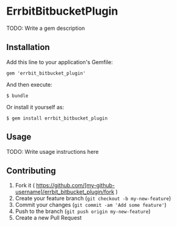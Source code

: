 # ErrbitBitbucketPlugin

TODO: Write a gem description

## Installation

Add this line to your application's Gemfile:

    gem 'errbit_bitbucket_plugin'

And then execute:

    $ bundle

Or install it yourself as:

    $ gem install errbit_bitbucket_plugin

## Usage

TODO: Write usage instructions here

## Contributing

1. Fork it ( https://github.com/[my-github-username]/errbit_bitbucket_plugin/fork )
2. Create your feature branch (`git checkout -b my-new-feature`)
3. Commit your changes (`git commit -am 'Add some feature'`)
4. Push to the branch (`git push origin my-new-feature`)
5. Create a new Pull Request
